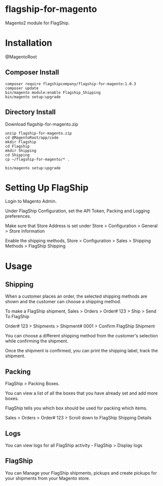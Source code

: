 # flagship-for-magento

Magento2 module for FlagShip.

# Installation

@MagentoRoot

## Composer Install

```
composer require flagshipcompany/flagship-for-magento:1.0.3
composer update 
bin/magento module:enable Flagship_Shipping
bin/magento setup:upgrade
```

## Directory Install

Download flagship-for-magento.zip

```
unzip flagship-for-magento.zip
cd @MagentoRoot/app/code
mkdir Flagship
cd Flagship
mkdir Shipping
cd Shipping
cp ~/flagship-for-magento/* .

bin/magento setup:upgrade
```

# Setting Up FlagShip

Login to Magento Admin.

Under FlagShip Configuration, set the API Token, Packing and Logging preferences.

Make sure that Store Address is set under Store > Configuration > General > Store Information

Enable the shipping methods, Store > Configuration > Sales > Shipping Methods > FlagShip Shipping


# Usage

## Shipping

When a customer places an order, the selected shipping methods are shown and the customer can choose a shipping method. 

To make a FlagShip shipment, Sales > Orders > Order# 123 > Ship > Send To FlagShip

Order# 123 > Shipments > Shipment# 0001 > Confirm FlagShip Shipment

You can choose a different shipping method from the customer's selection while confirming the shipment.

Once the shipment is confirmed, you can print the shipping label, track the shipment.

## Packing

FlagShip > Packing Boxes.

You can view a list of all the boxes that you have already set and add more boxes.

FlagShip tells you which box should be used for packing which items.

Sales > Orders > Order# 123 > Scroll down to FlagShip Shipping Details

## Logs

You can view logs for all FlagShip activity - FlagShip > Display logs

## FlagShip

You can Manage your FlagShip shipments, pickups and create pickups for your shipments from your Magento store.
